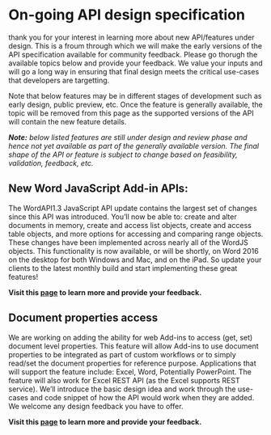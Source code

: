 # On-going API design specification

thank you for your interest in learning more about new API/features under design. This is a froum through which we will make the early versions of the API specification available for community feedback. Please go thorugh the available topics below and provide your feedback. We value your inputs and will go a long way in ensuring that final design meets the critical use-cases that developers are targetting. 

Note that below features may be in different stages of development such as early design, public preview, etc. Once the feature is generally available, the topic will be removed from this page as the supported versions of the API will contain the new feature details. 

_**Note:** below listed features are still under design and review phase and hence not yet available as part of the generally available version. The final shape of the API or feature is subject to change based on feasibility, validation, feedback, etc._


## New Word JavaScript Add-in APIs:
The WordAPI1.3 JavaScript API update contains the largest set of changes since this API was introduced. You’ll now be able to: create and alter documents in memory, create and access list objects, create and access table objects, and more options for accessing and comparing range objects.
These changes have been implemented across nearly all of the WordJS objects. This functionality is now available, or will be shortly, on Word 2016 on the desktop for both Windows and Mac, and on the iPad. So update your clients to the latest monthly build and start implementing these great features!

**Visit this [page](https://github.com/OfficeDev/office-js-docs/tree/WordJs_1.3_Openspec/word) to learn more and provide your feedback.**

## Document properties access
We are working on adding the ability for web Add-ins to access (get, set) document level properties. This feature will allow Add-ins to use document properties to be integrated as part of custom workflows or to simply read/set the document properties for reference purpose. Applications that will support the feature include: Excel, Word, Potentially PowerPoint. The feature will also work for Excel REST API (as the Excel supports REST service). We’ll introduce the basic design idea and work through the use-cases and code snippet of how the API would work when they are added. We welcome any design feedback you have to offer. 

**Visit this [page](https://github.com/OfficeDev/office-js-docs/tree/DocumentProperties_OpenSpec) to learn more and provide your feedback.**



